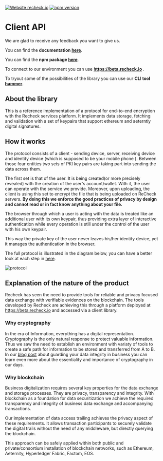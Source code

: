 [![Website recheck.io](https://img.shields.io/badge/Website-recheck.io-brightgreen.svg)](https://recheck.io/) [![npm version](https://badge.fury.io/js/recheck-clientjs-library.svg)](https://badge.fury.io/js/symbol-sdk)

# Client API

We are glad to receive any feedback you want to give us. 

You can find the **documentation [here](docs/index.md)**.

You can find the **npm package [here](https://www.npmjs.com/package/recheck-clientjs-library)**.

To connect to our environment you can use __https://beta.recheck.io__ .

To tryout some of the possibilities of the library you can use our __CLI tool [hammer](https://github.com/ReCheck-io/hammerJS)__.

## About the library 

This is a reference implementation of a protocol for end-to-end encryption with the Recheck services platform. It implements data storage, fetching and validation with a set of keypairs that support ethereum and aeterntiy digital signatures. 

## How it works

The protocol consists of a client - sending device, server, receiving device and identity device (which is supposed to be your mobile phone ). Between those four entities two sets of PKI key pairs are taking part into sending the data across them. 

The first set is that of the user. It is being created(or more precisely revealed) with the creation of the user's account/wallet. With it, the user can operate with the service we provide. Moreover, upon uploading, the client is using this set to encrypt the file that is being uploaded on ReCheck servers. __By doing this we enforce the good practices of privacy by design and cannot read or in fact know anything about your file.__

The browser through which a user is acting with the data is treated like an additional user with its own keypair, thus providing extra layer of interactive authentication while every operation is still under the control of the user with his own keypair.

This way the private key of the user never leaves his/her identity device, yet it manages the authentication in the browser.

The full protocol is illustrated in the diagram below, you can have a better look at each step in [here](docs/WebSequenceDiagram.md).

![protocol](docs/protocol.png)

## Explanation of the nature of the product 

Recheck has seen the need to provide tools for reliable and privacy focused data exchange with verifiable evidences on the blockchain. The tools developed by Recheck are achieving this through a platform deployed at https://beta.recheck.io and accessed via a client library.

### Why cryptography 

In the era of Information, everything has a digital representation. Cryptography is the only natural response to protect valuable information. Thus we saw the need to establish an environment with variaty of tools to create a safe path for information to be stored and transferred from A to B. In our [blog post](https://recheck.io/blog/guard-data-integrity/) about guarding your data integrity in business you can learn even more about the essentiality and importance of cryptography in our days. 

### Why blockchain

Business digitalization requires several key properties for the data exchange and storage processes. They are privacy, transparency and integrity. With blockchain as a foundation for data securitization we achieve the required transparency and integrity of business data exchange and accompanying transactions.

Our implementation of data access trailing achieves the privacy aspect of these requirements. It allows transaction participants to securely validate the digital trails without the need of any middleware, but directly querying the blockchain.

This approach can be safely applied within both public and private/consortium installation of blockchain networks, such as Ethereum, Aeternity, Hyperledger Fabric, Factom, EOS.